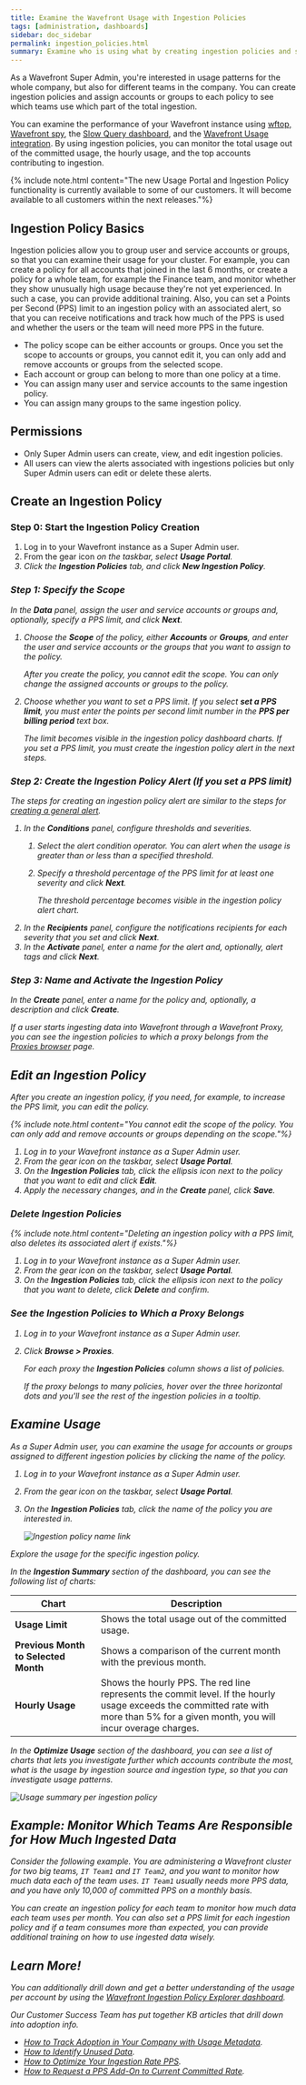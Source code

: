 ```yaml
---
title: Examine the Wavefront Usage with Ingestion Policies
tags: [administration, dashboards]
sidebar: doc_sidebar
permalink: ingestion_policies.html
summary: Examine who is using what by creating ingestion policies and setting limits with alerts.
---
```


As a Wavefront Super Admin, you're interested in usage patterns for the whole company, but also for different teams in the company. You can create ingestion policies and assign accounts or groups to each policy to see which teams use which part of the total ingestion.

You can examine the performance of your Wavefront instance using [wftop, Wavefront spy](wavefront_monitoring_spy.html), the [Slow Query dashboard](monitoring_overview.html#find-slow-queries-and-improve-dashboard-response), and the [Wavefront Usage integration](wavefront_monitoring.html). By using ingestion policies, you can monitor the total usage out of the committed usage, the hourly usage, and the top accounts contributing to ingestion.

{% include note.html content="The new Usage Portal and Ingestion Policy functionality is currently available to some of our customers. It will become available to all customers within the next releases."%}

## Ingestion Policy Basics

Ingestion policies allow you to group user and service accounts or groups, so that you can examine their usage for your cluster. For example, you can create a policy for all accounts that joined in the last 6 months, or create a policy for a whole team, for example the Finance team, and monitor whether they show unusually high usage because they're not yet experienced. In such a case, you can provide additional training. Also, you can set a Points per Second (PPS) limit to an ingestion policy with an associated alert, so that you can receive notifications and track how much of the PPS is used and whether the users or the team will need more PPS in the future.

* The policy scope can be either accounts or groups. Once you set the scope to accounts or groups, you cannot edit it, you can only add and remove accounts or groups from the selected scope.
* Each account or group can belong to more than one policy at a time.
* You can assign many user and service accounts to the same ingestion policy.
* You can assign many groups to the same ingestion policy.

## Permissions

* Only Super Admin users can create, view, and edit ingestion policies.
* All users can view the alerts associated with ingestions policies but only Super Admin users can edit or delete these alerts.

## Create an Ingestion Policy

### Step 0: Start the Ingestion Policy Creation

1. Log in to your Wavefront instance as a Super Admin user.
2. From the gear icon <i class="fa fa-cog"/> on the taskbar, select **Usage Portal**.
3. Click the **Ingestion Policies** tab, and click **New Ingestion Policy**.

### Step 1: Specify the Scope

In the **Data** panel, assign the user and service accounts or groups and, optionally, specify a PPS limit, and click **Next**.
1. Choose the **Scope** of the policy, either **Accounts** or **Groups**, and enter the user and service accounts or the groups that you want to assign to the policy.
  
    After you create the policy, you cannot edit the scope. You can only change the assigned accounts or groups to the policy.
2. Choose whether you want to set a PPS limit. If you select **set a PPS limit**, you must enter the points per second limit number in the **PPS per billing period** text box.
   
    The limit becomes visible in the ingestion policy dashboard charts. If you set a PPS limit, you must create the ingestion policy alert in the next steps.
   
### Step 2: Create the Ingestion Policy Alert (If you set a PPS limit)
The steps for creating an ingestion policy alert are similar to the steps for [creating a general alert](alerts_manage.html#create-alert-tutorial).

1. In the **Conditions** panel, configure thresholds and severities.
   1. Select the alert condition operator. You can alert when the usage is greater than or less than a specified threshold.
   2. Specify a threshold percentage of the PPS limit for at least one severity and click **Next**.
   
       The threshold percentage becomes visible in the ingestion policy alert chart.
2. In the **Recipients** panel, configure the notifications recipients for each severity that you set and click **Next**.
3. In the **Activate** panel, enter a name for the alert and, optionally, alert tags and click **Next**.
       
### Step 3: Name and Activate the Ingestion Policy
In the **Create** panel, enter a name for the policy and, optionally, a description and click **Create**.

If a user starts ingesting data into Wavefront through a Wavefront Proxy, you can see the ingestion policies to which a proxy belongs from the [Proxies browser](#see-the-ingestion-policies-to-which-a-proxy-belongs) page.

## Edit an Ingestion Policy

After you create an ingestion policy, if you need, for example, to increase the PPS limit, you can edit the policy. 

{% include note.html content="You cannot edit the scope of the policy. You can only add and remove accounts or groups depending on the scope."%}

1. Log in to your Wavefront instance as a Super Admin user.
2. From the gear icon <i class="fa fa-cog"/> on the taskbar, select **Usage Portal**.
3. On the **Ingestion Policies** tab, click the ellipsis icon next to the policy that you want to edit and click **Edit**.
4. Apply the necessary changes, and in the **Create** panel, click **Save**.

### Delete Ingestion Policies

{% include note.html content="Deleting an ingestion policy with a PPS limit, also deletes its associated alert if exists."%}

1. Log in to your Wavefront instance as a Super Admin user.
2. From the gear icon <i class="fa fa-cog"/> on the taskbar, select **Usage Portal**.
3. On the **Ingestion Policies** tab, click the ellipsis icon next to the policy that you want to delete, click **Delete** and confirm.

### See the Ingestion Policies to Which a Proxy Belongs

1. Log in to your Wavefront instance as a Super Admin user.
2. Click **Browse > Proxies**.
   
   For each proxy the **Ingestion Policies** column shows a list of policies. 

   If the proxy belongs to many policies, hover over the three horizontal dots and you'll see the rest of the ingestion policies in a tooltip.


## Examine Usage

As a Super Admin user, you can examine the usage for accounts or groups assigned to different ingestion policies by clicking the name of the policy.

1. Log in to your Wavefront instance as a Super Admin user.
2. From the gear icon <i class="fa fa-cog"/> on the taskbar, select **Usage Portal**.
3. On the **Ingestion Policies** tab, click the name of the policy you are interested in.

   ![Ingestion policy name link](images/ingestion_policy_team.png)

Explore the usage for the specific ingestion policy.

In the **Ingestion Summary** section of the dashboard, you can see the following list of charts:

<table style="width: 100%;">
<tbody>
<thead>
<tr><th width="30%">Chart</th><th width="70%">Description</th></tr>
</thead>
<tr>
<td><strong>Usage Limit</strong></td>
<td>Shows the total usage out of the committed usage.</td></tr>
<tr>
<td><strong>Previous Month to Selected Month</strong></td>
<td>Shows a comparison of the current month with the previous month.</td>
</tr>
<tr>
<td><strong>Hourly Usage</strong></td>
<td>Shows the hourly PPS. The red line represents the commit level. If the hourly usage exceeds the committed rate with more than 5% for a given month, you will incur overage charges.</td>
</tr>
</tbody>
</table>


In the **Optimize Usage** section of the dashboard, you can see a list of charts that lets you investigate further which accounts contribute the most, what is the usage by ingestion source and ingestion type, so that you can investigate usage patterns.

 ![Usage summary per ingestion policy](images/usage_summary_per_policy.png)


## Example: Monitor Which Teams Are Responsible for How Much Ingested Data

Consider the following example. You are administering a Wavefront cluster for two big teams, `IT Team1` and `IT Team2`, and you want to monitor how much data each of the team uses. `IT Team1` usually needs more PPS data, and you have only 10,000 of committed PPS on a monthly basis.

You can create an ingestion policy for each team to monitor how much data each team uses per month. You can also set a PPS limit for each ingestion policy and if a team consumes more than expected, you can provide additional training on how to use ingested data wisely. 

## Learn More!

You can additionally drill down and get a better understanding of the usage per account by using the [Wavefront Ingestion Policy Explorer dashboard](wavefront_monitoring.html). 

Our Customer Success Team has put together KB articles that drill down into adoption info.

* [How to Track Adoption in Your Company with Usage Metadata](https://help.wavefront.com/hc/en-us/articles/360058526192-How-to-Track-Tanzu-Observability-Adoption-with-Usage-Metadata).
* [How to Identify Unused Data](https://help.wavefront.com/hc/en-us/articles/360058084372-How-to-Identify-Unused-Data).
* [How to Optimize Your Ingestion Rate PPS](https://help.wavefront.com/hc/en-us/articles/360057995092-How-to-Optimize-Your-Ingestion-Rate-PPS-).
* [How to Request a PPS Add-On to Current Committed Rate](https://help.wavefront.com/hc/en-us/articles/4402939921044-How-to-request-a-PPS-add-on-to-current-committed-rate).
